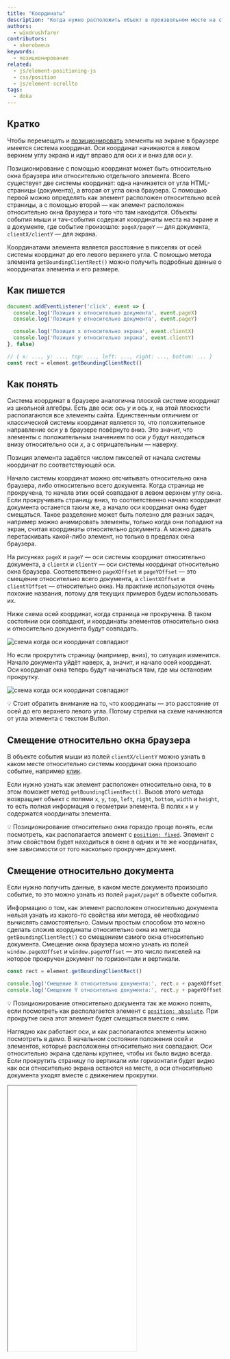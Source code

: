 ```yaml
---
title: "Координаты"
description: "Когда нужно расположить объект в произвольном месте на странице, нужно не перепутать верх и низ."
authors:
  - windrushfarer
contributors:
  - skorobaeus
keywords:
  - позиционирование
related:
  - js/element-positioning-js
  - css/position
  - js/element-scrollto
tags:
  - doka
---
```


## Кратко

Чтобы перемещать и [позиционировать](/js/element-positioning-js/) элементы на экране в браузере имеется система координат. Оси координат начинаются в левом верхнем углу экрана и идут вправо для оси _x_ и вниз для оси _y_.

Позиционирование с помощью координат может быть относительно окна браузера или относительно отдельного элемента. Всего существует две системы координат: одна начинается от угла HTML-страницы  (документа), а вторая от угла окна браузера. С помощью первой можно определять как элемент расположен относительно всей страницы, а с помощью второй — как элемент расположен относительно окна браузера и того что там находится. Объекты события мыши и тач-события содержат координаты места на экране и в документе, где событие произошло: `pageX/pageY` — для документа, `clientX/clientY` — для экрана.

Координатами элемента является расстояние в пикселях от осей системы координат до его левого верхнего угла. С помощью метода элемента `getBoundingClientRect()` можно получить подробные данные о координатах элемента и его размере.

## Как пишется

```js
document.addEventListener('click', event => {
  console.log('Позиция x относительно документа', event.pageX)
  console.log('Позиция y относительно документа', event.pageY)

  console.log('Позиция x относительно экрана', event.clientX)
  console.log('Позиция y относительно экрана', event.clientY)
}, false)

// { x: ..., y: ..., top: ..., left: ..., right: ..., bottom: ... }
const rect = element.getBoundingClientRect()
```

## Как понять

Система координат в браузере аналогична плоской системе координат из школьной алгебры. Есть две оси: ось _y_ и ось _x_, на этой плоскости располагаются все элементы сайта. Единственным отличием от классической системы координат является то, что положительное направление оси _y_ в браузере повёрнуто вниз. Это значит, что элементы с положительным значением по оси _y_ будут находиться внизу относительно оси _x_, а с отрицательным — наверху.

Позиция элемента задаётся числом пикселей от начала системы координат по соответствующей оси.

Начало системы координат можно отсчитывать относительно окна браузера, либо относительно всего документа. Когда страница не прокручена, то начала этих осей совпадают в левом верхнем углу окна. Если прокручивать страницу вниз, то соответственно начало координат документа останется таким же, а начало оси координат окна будет смещаться. Такое разделение может быть полезно для разных задач, например можно анимировать элементы, только когда они попадают на экран, считая координаты относительно документа. А можно давать перетаскивать какой-либо элемент, но только в пределах окна браузера.

На рисунках `pageX` и `pageY` — оси системы координат относительно документа, а `clientX` и `clientY` — оси системы координат относительно окна браузера. Соответственно `pageXOffset` и `pageYOffset` — это смещение относительно всего документа, а `clientXOffset` и `clientYOffset` — относительно окна. На практике используются очень похожие названия, потому для текущих примеров будем использовать их.

Ниже схема осей координат, когда страница не прокручена. В таком состоянии оси совпадают, и координаты элементов относительно окна и относительно документа будут совпадать.

![схема когда оси координат совпадают](images/same_xy.png)

Но если прокрутить страницу (например, вниз), то ситуация изменится. Начало документа уйдёт наверх, а, значит, и начало осей координат. Оси координат окна теперь будут начинаться там, где мы остановим прокрутку.

![схема когда оси координат совпадают](images/page_shift.png)

💡 Стоит обратить внимание на то, что координаты — это расстояние от осей до его верхнего левого угла. Потому стрелки на схеме начинаются от угла элемента с текстом Button.

## Смещение относительно окна браузера

В объекте события мыши из полей `clientX/clientY` можно узнать в каком месте относительно системы координат окна произошло событие, например [клик](/js/element-click/).

Если нужно узнать как элемент расположен относительно окна, то в этом поможет метод `getBoundingClientRect()`. Вызов этого метода возвращает объект с полями `x`, `y`, `top`, `left`, `right`, `bottom`, `width` и `height`, то есть полная информация о геометрии элемента. В полях `x` и `y` содержатся координаты элемента.

💡 Позиционирование относительно окна гораздо проще понять, если посмотреть, как располагается элемент с [`position: fixed`](/css/position/#fixed). Элемент с этим свойством будет находиться в окне в одних и те же координатах, вне зависимости от того насколько прокручен документ.

## Смещение относительно документа

Если нужно получить данные, в каком месте документа произошло событие, то это можно узнать из полей `pageX/pageY` в объекте события.

Информацию о том, как элемент расположен относительно документа нельзя узнать из какого-то свойства или метода, её необходимо вычислять самостоятельно. Самым простым способом это можно сделать сложив координаты относительно окна из метода `getBoundingClientRect()` со смещением самого окна относительно документа. Смещение окна браузера можно узнать из полей `window.pageXOffset` и `window.pageYOffset` — это число пикселей на которое прокручен документ по горизонтали и вертикали.

```js
const rect = element.getBoundingClientRect()

console.log('Смещение X относительно документа:', rect.x + pageXOffset)
console.log('Смещение Y относительно документа:', rect.y + pageYOffset)
```

💡 Позиционирование относительно документа так же можно понять, если посмотреть как располагается элемент с [`position: absolute`](/css/position/#absolute). При прокрутке окна этот элемент будет смещаться вместе с ним.

Наглядно как работают оси, и как располагаются элементы можно посмотреть в демо. В начальном состоянии положения осей и элементов, которые расположены относительно них совпадают. Оси относительно экрана сделаны крупнее, чтобы их было видно всегда. Если прокрутить страницу по вертикали или горизонтали будет видно как оси относительно экрана остаются на месте, а оси относительно документа уходят вместе с движением прокрутки.

<iframe title="Оси координат в браузере — Координаты — Дока" src="demos/axis/" height="620"></iframe>
